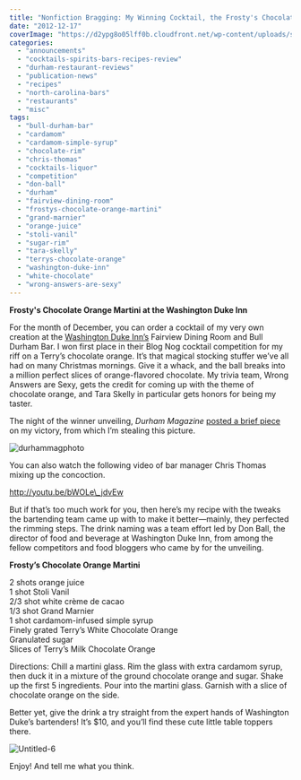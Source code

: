 ```yaml
---
title: "Nonfiction Bragging: My Winning Cocktail, the Frosty's Chocolate Orange Martini at the Washington Duke Inn"
date: "2012-12-17"
coverImage: "https://d2ypg8o05lff0b.cloudfront.net/wp-content/uploads/sites/3/2012/12/Frosty-Martini-WDI-Final-682x1024.jpg"
categories:
  - "announcements"
  - "cocktails-spirits-bars-recipes-review"
  - "durham-restaurant-reviews"
  - "publication-news"
  - "recipes"
  - "north-carolina-bars"
  - "restaurants"
  - "misc"
tags:
  - "bull-durham-bar"
  - "cardamom"
  - "cardamom-simple-syrup"
  - "chocolate-rim"
  - "chris-thomas"
  - "cocktails-liquor"
  - "competition"
  - "don-ball"
  - "durham"
  - "fairview-dining-room"
  - "frostys-chocolate-orange-martini"
  - "grand-marnier"
  - "orange-juice"
  - "stoli-vanil"
  - "sugar-rim"
  - "tara-skelly"
  - "terrys-chocolate-orange"
  - "washington-duke-inn"
  - "white-chocolate"
  - "wrong-answers-are-sexy"
---
```


**Frosty's Chocolate Orange Martini at the Washington Duke Inn**

For the month of December, you can order a cocktail of my very own creation at the [Washington Duke Inn’s](http://www.washingtondukeinn.com/) Fairview Dining Room and Bull Durham Bar. I won first place in their Blog Nog cocktail competition for my riff on a Terry’s chocolate orange. It’s that magical stocking stuffer we’ve all had on many Christmas mornings. Give it a whack, and the ball breaks into a million perfect slices of orange-flavored chocolate. My trivia team, Wrong Answers are Sexy, gets the credit for coming up with the theme of chocolate orange, and Tara Skelly in particular gets honors for being my taster.

The night of the winner unveiling, _Durham Magazine_ [posted a brief piece](http://www.durhammag.com/blogs/durham-magazine-blog/washington-duke-cocktail-recipe-contest/) on my victory, from which I’m stealing this picture.

![durhammagphoto](https://d2ypg8o05lff0b.cloudfront.net/wp-content/uploads/sites/3/2012/12/durhammagphoto.jpg)

You can also watch the following video of bar manager Chris Thomas mixing up the concoction.

http://youtu.be/bWOLe\_jdvEw

But if that’s too much work for you, then here’s my recipe with the tweaks the bartending team came up with to make it better—mainly, they perfected the rimming steps. The drink naming was a team effort led by Don Ball, the director of food and beverage at Washington Duke Inn, from among the fellow competitors and food bloggers who came by for the unveiling.

**Frosty’s Chocolate Orange Martini**

2 shots orange juice\
1 shot Stoli Vanil\
2/3 shot white crème de cacao\
1/3 shot Grand Marnier\
1 shot cardamom-infused simple syrup\
Finely grated Terry’s White Chocolate Orange\
Granulated sugar\
Slices of Terry’s Milk Chocolate Orange

Directions: Chill a martini glass. Rim the glass with extra cardamom syrup, then duck it in a mixture of the ground chocolate orange and sugar. Shake up the first 5 ingredients. Pour into the martini glass. Garnish with a slice of chocolate orange on the side.

Better yet, give the drink a try straight from the expert hands of Washington Duke’s bartenders! It’s $10, and you’ll find these cute little table toppers there.

![Untitled-6](https://d2ypg8o05lff0b.cloudfront.net/wp-content/uploads/sites/3/2012/12/Frosty-Martini-WDI-Final-682x1024.jpg)

Enjoy! And tell me what you think.

